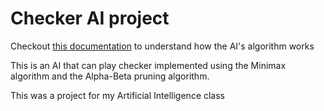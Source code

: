# Checker AI project

Checkout [this documentation](/docs/minimax.md) to understand how the AI's algorithm works

This is an AI that can play checker implemented using the Minimax algorithm and the Alpha-Beta pruning algorithm. 

This was a project for my Artificial Intelligence class
